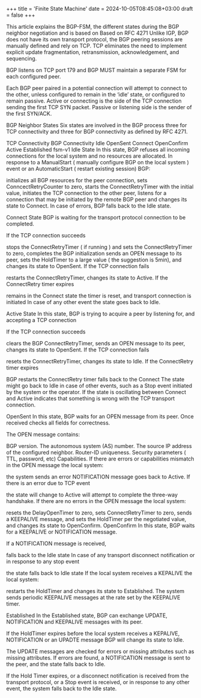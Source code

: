 +++
title = 'Finite State Machine'
date = 2024-10-05T08:45:08+03:00
draft = false
+++


This article explains the BGP-FSM, the different states during the BGP neighbor negotiation and is based on Based on RFC 4271 Unlike IGP, BGP does not have its own transport protocol, the BGP peering sessions are manually defined and rely on TCP. TCP eliminates the need to implement explicit update fragmentation, retransmission, acknowledgement, and sequencing.

BGP listens on TCP port 179 and BGP MUST maintain a separate FSM for each configured peer.

Each BGP peer paired in a potential connection will attempt to connect to the other, unless configured to remain in the ‘idle’ state, or configured to remain passive. Active or connecting is the side of the TCP connection sending the first TCP SYN packet. Passive or listening side is the sender of the first SYN/ACK.

BGP Neighbor States
Six states are involved in the BGP process three for TCP connectivity and three for BGP connectivity as defined by RFC 4271.

TCP Connectivity
BGP Connectivity
 Idle
OpenSent
 Connect
OpenConfirm
 Active
Established
fsm-v1
Idle State
In this state, BGP refuses all incoming connections for the local system and no resources are allocated. In response to a ManualStart ( manually configure BGP on the local system ) event or an AutomaticStart ( restart existing session) BGP:

initializes all BGP resources for the peer connection,
sets ConncectRetryCounter to zero,
starts the ConnectRetryTimer with the initial value,
initiates the TCP connection to the other peer,
listens for a connection that may be initiated by the remote BGP peer and
changes its state to Connect.
In case of errors, BGP falls back to the Idle state.

Connect State
BGP is waiting for the transport protocol connection to be completed.

If the TCP connection succeeds

stops the ConnectRetryTimer ( if running ) and sets the ConnectRetryTimer to zero,
completes the BGP initialization
sends an OPEN message to its peer,
sets the HoldTimer to a large value ( the suggestion is 5min), and
changes its state to OpenSent.
If the TCP connection fails

restarts the ConnectRetryTimer,
changes its state to Active.
If the ConnectRetry timer expires

remains in the Connect state
the timer is reset, and transport connection is initiated
In case of any other event the state goes back to Idle.

Active State
In this state, BGP is trying to acquire a peer by listening for, and accepting a TCP connection

If the TCP connection succeeds

clears the BGP ConnectRetryTimer,
sends an OPEN message to its peer,
changes its state to OpenSent.
If the TCP connection fails

resets the ConnectRetryTimer,
changes its state to Idle.
If the ConnectRetry timer expires

BGP restarts the ConnectRetry timer
falls back to the Connect
The state might go back to Idle in case of other events, such as a Stop event initiated by the system or the operator. If the state is oscillating between Connect and Active indicates that something is wrong with the TCP transport connection.

OpenSent
In this state, BGP waits for an OPEN message from its peer. Once received checks all fields for correctness.

The OPEN message contains:

BGP version.
The autonomous system (AS) number.
The source IP address of the configured neighbor.
Router-ID uniqueness.
Security parameters ( TTL, password, etc)
Capabilities.
If there are errors or capabilities mismatch in the OPEN message the local system:

the system sends an error NOTIFICATION message
goes back to Active.
If there is an error due to TCP event

the state will change to Active
will attempt to complete the three-way handshake.
If there are no errors in the OPEN message the local system:

resets the DelayOpenTimer to zero,
sets ConnectRetryTimer to zero,
sends a KEEPALIVE message, and
sets the HoldTimer per the negotiated value, and
changes its state to OpenConfirm.
OpenConfirm
In this state, BGP waits for a KEEPALIVE or NOTIFICATION message.

If a NOTIFICATION message is received,

falls back to the Idle state
In case of any transport disconnect notification or in response to any stop event

the state falls back to Idle state
If the local system receives a KEPALIVE the local system:

restarts the HoldTimer and
changes its state to Established.
The system sends periodic KEEPALIVE messages at the rate set by the KEEPALIVE timer.

Established
In the Established state, BGP can exchange UPDATE, NOTIFICATION and KEEPALIVE messages with its peer.

If the HoldTimer expires before the local system receives a KEPALIVE, NOTIFICATION or an UPADTE message BGP will change its state to Idle.

The UPDATE messages are checked for errors or missing attributes such as missing attributes. If errors are found, a NOTIFICATION message is sent to the peer, and the state falls back to Idle.

If the Hold Timer expires, or a disconnect notification is received from the transport protocol, or a Stop event is received, or in response to any other event, the system falls back to the Idle state.



